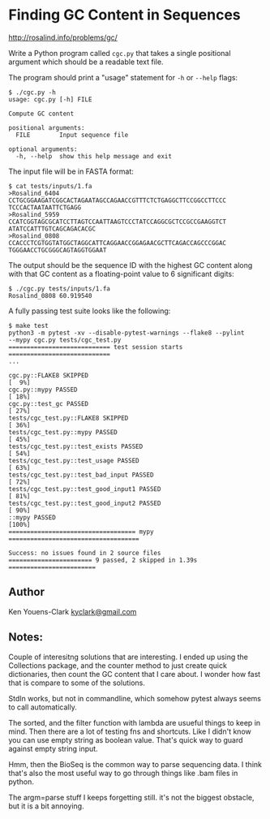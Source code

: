# Finding GC Content in Sequences

http://rosalind.info/problems/gc/

Write a Python program called `cgc.py` that takes a single positional argument which should be a readable text file.

The program should print a "usage" statement for `-h` or `--help` flags:

```
$ ./cgc.py -h
usage: cgc.py [-h] FILE

Compute GC content

positional arguments:
  FILE        Input sequence file

optional arguments:
  -h, --help  show this help message and exit
```

The input file will be in FASTA format:

```
$ cat tests/inputs/1.fa
>Rosalind_6404
CCTGCGGAAGATCGGCACTAGAATAGCCAGAACCGTTTCTCTGAGGCTTCCGGCCTTCCC
TCCCACTAATAATTCTGAGG
>Rosalind_5959
CCATCGGTAGCGCATCCTTAGTCCAATTAAGTCCCTATCCAGGCGCTCCGCCGAAGGTCT
ATATCCATTTGTCAGCAGACACGC
>Rosalind_0808
CCACCCTCGTGGTATGGCTAGGCATTCAGGAACCGGAGAACGCTTCAGACCAGCCCGGAC
TGGGAACCTGCGGGCAGTAGGTGGAAT
```

The output should be the sequence ID with the highest GC content along with that GC content as a floating-point value to 6 significant digits:

```
$ ./cgc.py tests/inputs/1.fa
Rosalind_0808 60.919540
```

A fully passing test suite looks like the following:

```
$ make test
python3 -m pytest -xv --disable-pytest-warnings --flake8 --pylint 
--mypy cgc.py tests/cgc_test.py
============================ test session starts ============================
...

cgc.py::FLAKE8 SKIPPED                                                [  9%]
cgc.py::mypy PASSED                                                   [ 18%]
cgc.py::test_gc PASSED                                                [ 27%]
tests/cgc_test.py::FLAKE8 SKIPPED                                     [ 36%]
tests/cgc_test.py::mypy PASSED                                        [ 45%]
tests/cgc_test.py::test_exists PASSED                                 [ 54%]
tests/cgc_test.py::test_usage PASSED                                  [ 63%]
tests/cgc_test.py::test_bad_input PASSED                              [ 72%]
tests/cgc_test.py::test_good_input1 PASSED                            [ 81%]
tests/cgc_test.py::test_good_input2 PASSED                            [ 90%]
::mypy PASSED                                                         [100%]
=================================== mypy ====================================

Success: no issues found in 2 source files
======================= 9 passed, 2 skipped in 1.39s ========================
```

## Author

Ken Youens-Clark <kyclark@gmail.com>

## Notes:
Couple of interesitng solutions that are interesting. I ended up using the Collections package, and the counter method
to just create quick dictionaries, then count the GC content that I care about. I wonder how fast that is compare to
some of the solutions.

StdIn works, but not in commandline, which somehow pytest always seems to call automatically. 

The sorted, and the filter function with lambda are usueful things to keep in mind. Then there are a lot of testing 
fns and shortcuts. Like I didn't know you can use empty string as boolean value. That's quick way to guard against 
empty string input. 

Hmm, then the BioSeq is the common way to parse sequencing data. I think that's also the most useful way to go through
things like .bam files in python. 

The argm=parse stuff I keeps forgetting still. it's not the biggest obstacle, but it is a bit annoying.